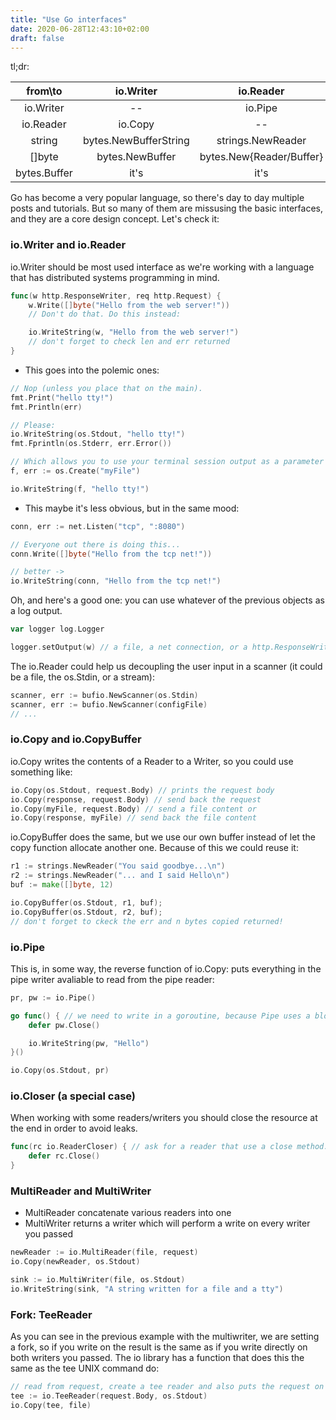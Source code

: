 ```yaml
---
title: "Use Go interfaces"
date: 2020-06-28T12:43:10+02:00
draft: false
---
```


tl;dr:

|    from\to   |       io.Writer       |         io.Reader         |            string           |      []byte     |   bytes.Buffer  |
|:------------:|:---------------------:|:-------------------------:|:---------------------------:|:---------------:|:---------------:|
|   io.Writer  |           --          |          io.Pipe          |        io.WriteString       |        N/A        |        N/A        |
|   io.Reader  |        io.Copy        |             --            |       strings.Builder       |        N/A        |        N/A        |
|    string    | bytes.NewBufferString |     strings.NewReader     |              --             | []byte("io") |                 |
|    []byte    |    bytes.NewBuffer    | bytes.New{Reader/Buffer} | string(byteSlice) |        --       | bytes.NewBuffer |
| bytes.Buffer |          it's         |            it's           |          buf.String         |    buf.bytes    |        --       |

Go has become a very popular language, so there's day to day multiple posts and tutorials.
But so many of them are missusing the basic interfaces, and they are a core design concept.
Let's check it:

### io.Writer and io.Reader

io.Writer should be most used interface as we're working with a language that has distributed systems programming in mind.

```go
func(w http.ResponseWriter, req http.Request) {
    w.Write([]byte("Hello from the web server!"))
    // Don't do that. Do this instead:

    io.WriteString(w, "Hello from the web server!")
    // don't forget to check len and err returned
}
```

* This goes into the polemic ones:

```go
// Nop (unless you place that on the main).
fmt.Print("hello tty!")
fmt.Println(err)

// Please:
io.WriteString(os.Stdout, "hello tty!")
fmt.Fprintln(os.Stderr, err.Error())

// Which allows you to use your terminal session output as a parameter (and that's a more pleausre way to test).
f, err := os.Create("myFile")

io.WriteString(f, "hello tty!")
```

* This maybe it's less obvious, but in the same mood:

```go
conn, err := net.Listen("tcp", ":8080")

// Everyone out there is doing this...
conn.Write([]byte("Hello from the tcp net!"))

// better ->
io.WriteString(conn, "Hello from the tcp net!")
```

Oh, and here's a good one: you can use whatever of the previous objects as a log output.

```go
var logger log.Logger

logger.setOutput(w) // a file, a net connection, or a http.ResponseWriter... or the default os.Stdout
```

The io.Reader could help us decoupling the user input in a scanner (it could be a file, the os.Stdin, or a stream):

```go
scanner, err := bufio.NewScanner(os.Stdin)
scanner, err := bufio.NewScanner(configFile)
// ...
```

### io.Copy and io.CopyBuffer

io.Copy writes the contents of a Reader to a Writer, so you could use something like:

```go
io.Copy(os.Stdout, request.Body) // prints the request body
io.Copy(response, request.Body) // send back the request
io.Copy(myFile, request.Body) // send a file content or
io.Copy(response, myFile) // send back the file content
```

io.CopyBuffer does the same, but we use our own buffer instead of let the copy function allocate another one. Because of this we could reuse it:

```go
r1 := strings.NewReader("You said goodbye...\n")
r2 := strings.NewReader("... and I said Hello\n")
buf := make([]byte, 12)

io.CopyBuffer(os.Stdout, r1, buf);
io.CopyBuffer(os.Stdout, r2, buf);
// don't forget to ckeck the err and n bytes copied returned!
```

### io.Pipe

This is, in some way, the reverse function of io.Copy: puts everything in the pipe writer avaliable to read from the pipe reader:

```go
pr, pw := io.Pipe()

go func() { // we need to write in a goroutine, because Pipe uses a blocking channel inside
    defer pw.Close()

    io.WriteString(pw, "Hello")
}()

io.Copy(os.Stdout, pr)
```

### io.Closer (a special case)

When working with some readers/writers you should close the resource at the end in order to avoid leaks.

```go
func(rc io.ReaderCloser) { // ask for a reader that use a close method: net.Conn, request.Body, a file...
    defer rc.Close()
}
```

### MultiReader and MultiWriter

* MultiReader concatenate various readers into one
* MultiWriter returns a writer which will perform a write on every writer you passed

```go
newReader := io.MultiReader(file, request)
io.Copy(newReader, os.Stdout)

sink := io.MultiWriter(file, os.Stdout)
io.WriteString(sink, "A string written for a file and a tty")
```

### Fork: TeeReader

As you can see in the previous example with the multiwriter, we are setting a fork, so if you write on the result is the same as if you write directly on both writers you passed. The io library has a function that does this the same as the tee UNIX command do:

```go
// read from request, create a tee reader and also puts the request on stdout
tee := io.TeeReader(request.Body, os.Stdout)
io.Copy(tee, file)
```
